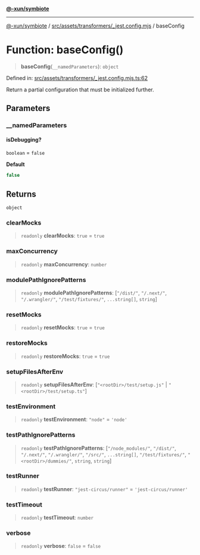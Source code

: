 [**@-xun/symbiote**](../../../../../README.md)

***

[@-xun/symbiote](../../../../../README.md) / [src/assets/transformers/\_jest.config.mjs](../README.md) / baseConfig

# Function: baseConfig()

> **baseConfig**(`__namedParameters`): `object`

Defined in: [src/assets/transformers/\_jest.config.mjs.ts:62](https://github.com/Xunnamius/symbiote/blob/0557e914d494aeba06238075ebcfa60296d71fba/src/assets/transformers/_jest.config.mjs.ts#L62)

Return a partial configuration that must be initialized further.

## Parameters

### \_\_namedParameters

#### isDebugging?

`boolean` = `false`

**Default**

```ts
false
```

## Returns

`object`

### clearMocks

> `readonly` **clearMocks**: `true` = `true`

### maxConcurrency

> `readonly` **maxConcurrency**: `number`

### modulePathIgnorePatterns

> `readonly` **modulePathIgnorePatterns**: \[`"/dist/"`, `"/.next/"`, `"/.wrangler/"`, `"/test/fixtures/"`, `...string[]`, `string`\]

### resetMocks

> `readonly` **resetMocks**: `true` = `true`

### restoreMocks

> `readonly` **restoreMocks**: `true` = `true`

### setupFilesAfterEnv

> `readonly` **setupFilesAfterEnv**: \[`"<rootDir>/test/setup.js"` \| `"<rootDir>/test/setup.ts"`\]

### testEnvironment

> `readonly` **testEnvironment**: `"node"` = `'node'`

### testPathIgnorePatterns

> `readonly` **testPathIgnorePatterns**: \[`"/node_modules/"`, `"/dist/"`, `"/.next/"`, `"/.wrangler/"`, `"/src/"`, `...string[]`, `"/test/fixtures/"`, `"<rootDir>/dummies/"`, `string`, `string`\]

### testRunner

> `readonly` **testRunner**: `"jest-circus/runner"` = `'jest-circus/runner'`

### testTimeout

> `readonly` **testTimeout**: `number`

### verbose

> `readonly` **verbose**: `false` = `false`
